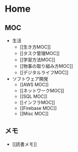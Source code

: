 # Home

## MOC

- 生活
  - [[生き方MOC]]
  - [[タスク管理MOC]]
  - [[学習方法MOC]]
  - [[物事の取り組み方MOC]]
  - [[デジタルライフMOC]]
- ソフトウェア開発
  - [[AWS MOC]]
  - [[ネットワークMOC]]
  - [[SQL MOC]]
  - [[インフラMOC]]
  - [[Firebase MOC]]
  - [[Misc MOC]]

## メモ

- [[読書メモ]]
